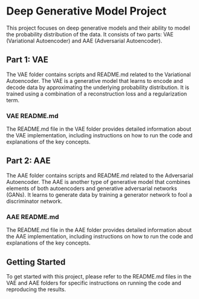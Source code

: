 # Deep Generative Model Project

This project focuses on deep generative models and their ability to model the probability distribution of the data. It consists of two parts: VAE (Variational Autoencoder) and AAE (Adversarial Autoencoder).

## Part 1: VAE

The VAE folder contains scripts and README.md related to the Variational Autoencoder. The VAE is a generative model that learns to encode and decode data by approximating the underlying probability distribution. It is trained using a combination of a reconstruction loss and a regularization term.
### VAE README.md

The README.md file in the VAE folder provides detailed information about the VAE implementation, including instructions on how to run the code and explanations of the key concepts.

## Part 2: AAE

The AAE folder contains scripts and README.md related to the Adversarial Autoencoder. The AAE is another type of generative model that combines elements of both autoencoders and generative adversarial networks (GANs). It learns to generate data by training a generator network to fool a discriminator network.


### AAE README.md

The README.md file in the AAE folder provides detailed information about the AAE implementation, including instructions on how to run the code and explanations of the key concepts.

## Getting Started

To get started with this project, please refer to the README.md files in the VAE and AAE folders for specific instructions on running the code and reproducing the results.
